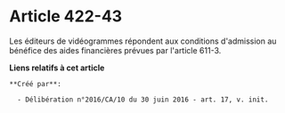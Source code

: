 # Article 422-43

Les éditeurs de vidéogrammes répondent aux conditions d'admission au bénéfice des aides financières prévues par l'article
611-3.

**Liens relatifs à cet article**

	**Créé par**:

	  - Délibération n°2016/CA/10 du 30 juin 2016 - art. 17, v. init.
